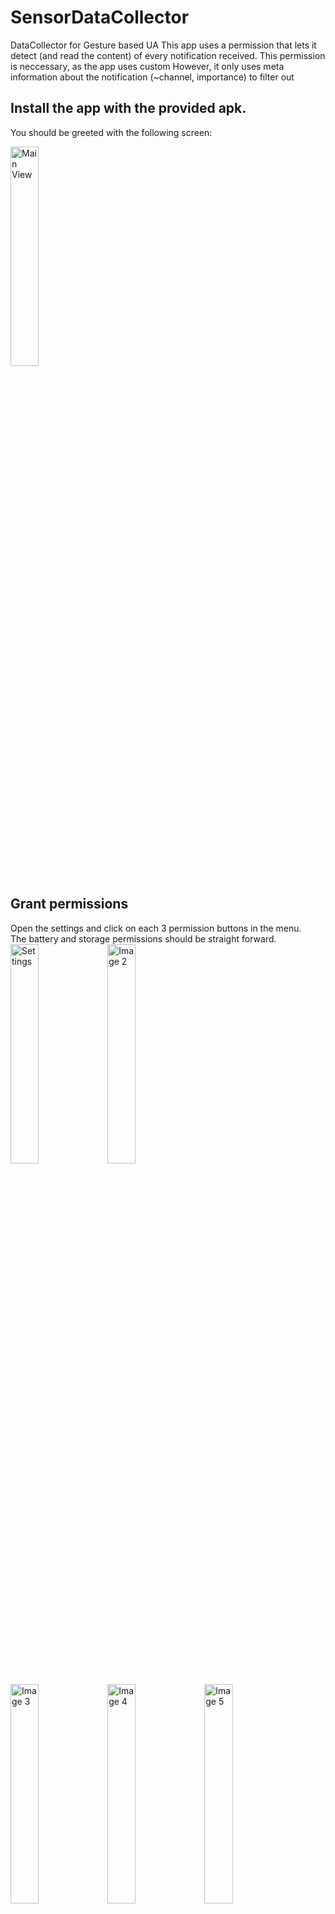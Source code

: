# SensorDataCollector
DataCollector for Gesture based UA
This app uses a permission that lets it detect (and read the content) of every notification received. This permission is neccessary, as the app uses custom However, it only uses meta information about the notification (~channel, importance) to filter out 
## Install the app with the provided apk.
You should be greeted with the following screen:  

  
<img src="https://github.com/L3B7/SensorDataCollector/assets/64687912/e6cf8efa-3db3-4ed9-87db-002f766f9383" alt="Main View" style="width:30%">

## Grant permissions
Open the settings and click on each 3 permission buttons in the menu.  
The battery and storage permissions should be straight forward.  
<img src="https://github.com/L3B7/SensorDataCollector/assets/64687912/7862ea13-56ce-49a3-b656-436dd2065773" alt="Settings" style="width:30%">
<img src="https://github.com/L3B7/SensorDataCollector/assets/64687912/d37daf34-5ba0-4850-907c-cc34221fadad" alt="Image 2" style="width:30%">


<img src="https://github.com/L3B7/SensorDataCollector/assets/64687912/973128d9-0396-40ec-a49f-a8f6c11850da" alt="Image 3" style="width:30%">
<img src="https://github.com/L3B7/SensorDataCollector/assets/64687912/735e346c-c0d1-4ce9-8219-13121065db09" alt="Image 4" style="width:30%">
<img src="https://github.com/L3B7/SensorDataCollector/assets/64687912/afe9cdd4-20be-4490-8042-2fb2a7370783" alt="Image 5" style="width:30%">


